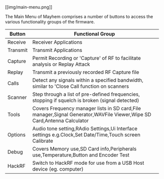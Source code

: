 [[img/main-menu.png]]

The Main Menu of Mayhem comprises a number of buttons to access the various functionality groups of the firmware.

|Button|Functional Group|
|------|----------------|
|Receive|Receiver Applications|
|Transmit|Transmit Applications|
|Capture|Permit Recording or 'Capture' of RF to facilitate analysis or Replay Attack|
|Replay|Transmit a previously recorded RF Capture file|
|Calls|Detect any signals within a specified bandwidth, similar to 'Close Call function on scanners|
|Scanner|Step through a list of pre-defined frequencies, stopping if squelch is broken (signal detected)|
|Tools|Covers Frequency manager lists in SD card,File manager,Signal Generator,WAVFile Viewer,Wipe SD Card,Antenna Calculator|
|Options|Audio tone setting,RAdio Settings,Ui Interface settings e.g.Clock,Set Date/Time,Touch screen Calibrate|
|Debug|Covers Memory use,SD Card info,Peripherals use,Temperature,Button and Encoder Test|
|HackRF|Switch to HackRF mode for use from a USB Host device (eg. computer)|

